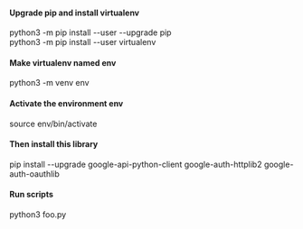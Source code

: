 #### Upgrade pip and install virtualenv
python3 -m pip install --user --upgrade pip\
python3 -m pip install --user virtualenv

#### Make virtualenv named env
python3 -m venv env

#### Activate the environment env
source env/bin/activate

#### Then install this library 
pip install --upgrade google-api-python-client google-auth-httplib2 google-auth-oauthlib

#### Run scripts
python3 foo.py